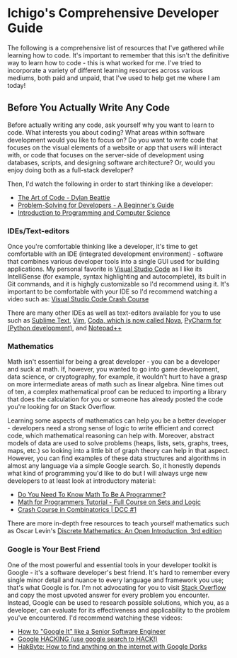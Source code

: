 # Ichigo's Comprehensive Developer Guide
The following is a comprehensive list of resources that I've gathered while learning how to code. It's important to remember that this isn't the definitive way to learn how to code - this is what worked for me. I've tried to incorporate a variety of different learning resources across various mediums, both paid and unpaid, that I've used to help get me where I am today!


## Before You Actually Write Any Code
Before actually writing any code, ask yourself why you want to learn to code. What interests you about coding? What areas within software development would you like to focus on? Do you want to write code that focuses on the visual elements of a website or app that users will interact with, or code that focuses on the server-side of development using databases, scripts, and designing software architecture? Or, would you enjoy doing both as a full-stack developer?

Then, I'd watch the following in order to start thinking like a developer:
- [The Art of Code - Dylan Beattie](https://youtu.be/6avJHaC3C2U)
- [Problem-Solving for Developers - A Beginner's Guide](https://youtu.be/UFc-RPbq8kg)
- [Introduction to Programming and Computer Science](https://youtu.be/zOjov-2OZ0E)

### IDEs/Text-editors
Once you're comfortable thinking like a developer, it's time to get comfortable with an IDE (integrated development environment) - software that combines various developer tools into a single GUI used for building applications. My personal favorite is [Visual Studio Code](https://code.visualstudio.com/) as I like its IntelliSense (for example, syntax highlighting and autocomplete), its built in Git commands, and it is highgly customizable so I'd recommend using it. It's important to be comfortable with your IDE so I'd recommend watching a video such as: [Visual Studio Code Crash Course](https://youtu.be/WPqXP_kLzpo)

There are many other IDEs as well as text-editors available for you to use such as [Sublime Text](https://www.sublimetext.com/), [Vim](https://www.vim.org/), [Coda, which is now called Nova](https://nova.app/), [PyCharm for (Python development)](https://www.jetbrains.com/pycharm/), and [Notepad++](https://notepad-plus-plus.org/downloads/)

### Mathematics
Math isn't essential for being a great developer - you can be a developer and suck at math. If, however, you wanted to go into game development, data science, or cryptography, for example, it wouldn't hurt to have a grasp on more intermediate areas of math such as linear algebra. Nine times out of ten, a complex mathematical proof can be reduced to importing a library that does the calculation for you or someone has already posted the code you're looking for on Stack Overflow.

Learning some aspects of mathematics can help you be a better developer - developers need a strong sense of logic to write efficient and correct code, which mathematical reasoning can help with. Moreover, abstract models of data are used to solve problems (heaps, lists, sets, graphs, trees, maps, etc.) so looking into a little bit of graph theory can help in that aspect. However, you can find examples of these data structures and algorithms in almost any language via a simple Google search. So, it honestly depends what kind of programming you'd like to do but I will always urge new developers to at least look at introductory material:
- [Do You Need To Know Math To Be A Programmer?](https://youtu.be/40uBqG0yhJg)
- [Math for Programmers Tutorial - Full Course on Sets and Logic](https://youtu.be/2SpuBqvNjHI)
- [Crash Course in Combinatorics | DCC #1](https://youtu.be/ggNeQUe1Hj8)

There are more in-depth free resources to teach yourself mathematics such as Oscar Levin's [Discrete Mathematics: An Open Introduction, 3rd edition](http://discrete.openmathbooks.org/dmoi3.html)

### Google is Your Best Friend
One of the most powerful and essential tools in your developer toolkit is Google - it's a software developer's best friend. It's hard to remember every single minor detail and nuance to every language and framework you use; that's what Google is for. I'm not advocating for you to visit [Stack Overflow](https://stackoverflow.com/) and copy the most upvoted answer for every problem you encounter. Instead, Google can be used to research possible solutions, which you, as a developer, can evaluate for its effectiveness and applicability to the problem you've encountered. I'd recommend watching these videos:
- [How to "Google It" like a Senior Software Engineer](https://youtu.be/cEBkvm0-rg0)
- [Google HACKING (use google search to HACK!)](https://youtu.be/hrVa_dhD-iA)
- [HakByte: How to find anything on the internet with Google Dorks](https://youtu.be/lESeJ3EViCo)
